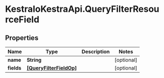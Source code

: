 # KestraIoKestraApi.QueryFilterResourceField

## Properties

Name | Type | Description | Notes
------------ | ------------- | ------------- | -------------
**name** | **String** |  | [optional] 
**fields** | [**[QueryFilterFieldOp]**](QueryFilterFieldOp.md) |  | [optional] 


